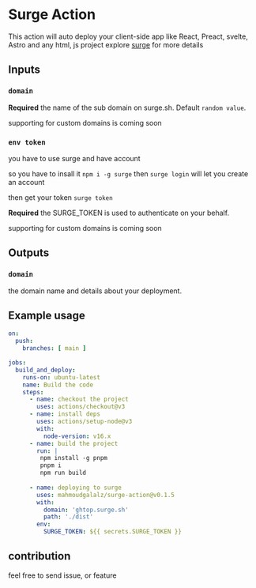 # Surge Action
This action will auto deploy your client-side app like React, Preact, svelte, Astro and any html, js project
explore [surge](https://surge.sh) for more details

## Inputs

### `domain`

**Required** the name of the sub domain on surge.sh. Default `random value`.

supporting for custom domains is coming soon

### `env token`
you have to use surge and have account

so you have to insall it `npm i -g surge`
then `surge login` will let you create an account 

then get your token `surge token`

**Required** the SURGE_TOKEN is used to authenticate on your behalf.

supporting for custom domains is coming soon


## Outputs

### `domain`

the domain name and details about your deployment.

## Example usage

```yaml
on:
  push:
    branches: [ main ]

jobs:
  build_and_deploy:
    runs-on: ubuntu-latest
    name: Build the code
    steps:
      - name: checkout the project
        uses: actions/checkout@v3
      - name: install deps
        uses: actions/setup-node@v3
        with:
          node-version: v16.x
      - name: build the project
        run: |
         npm install -g pnpm
         pnpm i
         npm run build
         
      - name: deploying to surge
        uses: mahmoudgalalz/surge-action@v0.1.5
        with:
          domain: 'ghtop.surge.sh'
          path: './dist'
        env:
          SURGE_TOKEN: ${{ secrets.SURGE_TOKEN }}
```

## contribution

feel free to send issue, or feature
